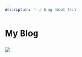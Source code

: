 ```yaml
---
description: '- a blog about tech'
---
```


# My Blog

## 

![](https://lh4.googleusercontent.com/qumvYrOZFa55p23sgh_2Yc2NviNKEooTweZB7Q2G0JgDBZRoyS4bLIKOUfqnK-CoiDviLFynk4TTP3PgDAX9cOwe9bjw0SCUB5gl9DBRygBBuvUsbpARs3GTCzTj36nB1mN7Rjee)



